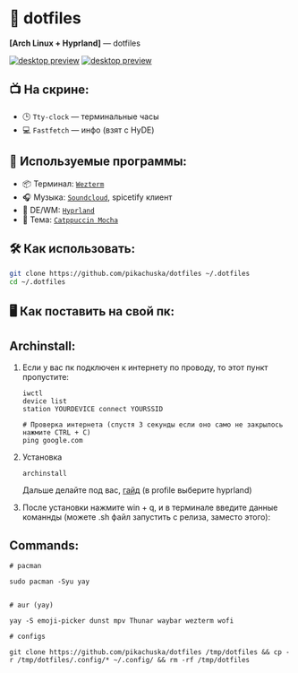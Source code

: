 # 🧠 dotfiles  
**[Arch Linux + Hyprland]** — dotfiles

[![desktop preview](https://github.com/user-attachments/assets/1089956e-8584-41f8-9468-25cb97e8e8ca)](https://youtu.be/h1PToEBmTp8?si=cxRxOS-Yjfr4piW1)
[![desktop preview](https://github.com/user-attachments/assets/4bf650a7-11f0-4dc3-9271-27be57949eca)](https://youtu.be/h1PToEBmTp8?si=cxRxOS-Yjfr4piW1)





## 📺 На скрине:
- 🕒 `Tty-clock` — терминальные часы
- 💻 `Fastfetch` — инфо (взят с HyDE)

## 🧩 Используемые программы:
- 📦 Терминал: [`Wezterm`](https://wezfurlong.org/wezterm/)
- 🎧 Музыка: [`Soundcloud`](https://aur.archlinux.org/packages/soundcloud-rpc-bin), spicetify клиент
- 🧼 DE/WM: [`Hyprland`](https://github.com/hyprwm/Hyprland)
- 🎨 Тема: [`Catppuccin Mocha`](https://catppuccin.com/)

## 🛠️ Как использовать:
```bash
git clone https://github.com/pikachuska/dotfiles ~/.dotfiles
cd ~/.dotfiles
```



## 🖥️ Как поставить на свой пк:


## Archinstall:

1. Если у вас пк подключен к интернету по проводу, то этот пункт пропустите:
   ```
   iwctl
   device list
   station YOURDEVICE connect YOURSSID

   # Проверка интернета (спустя 3 секунды если оно само не закрылось нажмите CTRL + C)
   ping google.com
   ```
   
2. Установка
   ```
   archinstall
   ```
   Дальше делайте под вас, [гайд](https://youtu.be/x2euFpcv7hw?si=QheQG1ymVKtUUnc4&t=441) (в profile выберите hyprland)

3. После установки нажмите win + q, и в терминале введите данные команнды (можете .sh файл запустить с релиза, заместо этого):


## Commands:

```
# pacman

sudo pacman -Syu yay


# aur (yay)

yay -S emoji-picker dunst mpv Thunar waybar wezterm wofi

# configs

git clone https://github.com/pikachuska/dotfiles /tmp/dotfiles && cp -r /tmp/dotfiles/.config/* ~/.config/ && rm -rf /tmp/dotfiles



```

